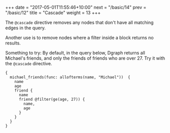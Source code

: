+++
date = "2017-05-01T11:55:46+10:00"
next = "/basic/14"
prev = "/basic/12"
title = "Cascade"
weight = 13
+++

The `@cascade` directive removes any nodes that don't have all matching
edges in the query.

Another use is to remove nodes where a filter inside a block returns
no results.

Something to try: By default, in the query below, Dgraph returns all Michael's friends,
and only the friends of friends who are over 27.  Try it with the
`@cascade` directive.

```
{
  michael_friends(func: allofterms(name, "Michael"))  {
    name
    age
    friend {
      name
      friend @filter(ge(age, 27)) {
        name,
        age
      }
    }
  }
}
```
